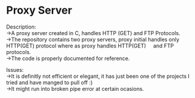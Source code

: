 # Proxy Server

Description:<br/>
->A proxy server created in C, handles HTTP (GET) and FTP Protocols.<br/>
->The repository contains two proxy servers, proxy initial handles only HTTP(GET) protocol where as proxy handles HTTP(GET)
&nbsp;&nbsp;&nbsp;&nbsp;and FTP protocols.<br/>
->The code is properly documented for reference.<br/>

Issues:<br/>
->It is definitly not efficient or elegant, it has just been one of the projects I tried and have manged to pull off :)<br/>
->It might run into broken pipe error at certain ocasions.<br/>

